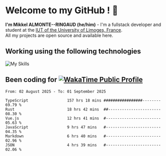 # Welcome to my GitHub ! 🌃

**I'm Mikkel ALMONTE--RINGAUD (he/him)** - I'm a fullstack developer and student at the [IUT of the University of Limoges, France](https://iut.unilim.fr). \
All my projects are open source and available here.

## Working using the following technologies

![My Skills](https://skillicons.dev/icons?i=solidjs,pnpm,nodejs,ts,js,vercel,netlify,html,css,rust,astro,git,vue,md,electron,figma,github,bash,bun,cloudflare,py,tailwind,nginx,npm,tauri,vite,zig,yarn,windicss,dart,flutter,kotlin&theme=dark)

## Been coding for [![WakaTime Public Profile](https://wakatime.com/badge/user/0839e595-e07a-435c-8d59-ed95f2a3d6dd.svg?style=flat-square)](https://wakatime.com/@0839e595-e07a-435c-8d59-ed95f2a3d6dd)

<!--START_SECTION:waka-->

```plain
From: 02 August 2025 - To: 01 September 2025

TypeScript                 157 hrs 18 mins #################--------   69.79 %
Rust                       18 hrs 42 mins  ##-----------------------   08.30 %
Vue.js                     12 hrs 41 mins  #------------------------   05.63 %
JavaScript                 9 hrs 47 mins   #------------------------   04.35 %
Markdown                   6 hrs 40 mins   #------------------------   02.96 %
JSON                       4 hrs 39 mins   #------------------------   02.06 %
```

<!--END_SECTION:waka-->
